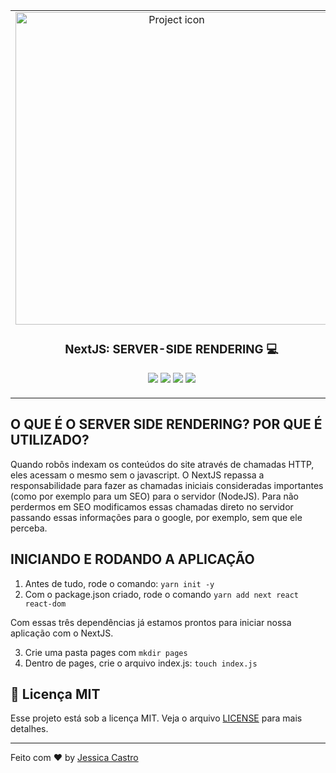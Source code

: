 <table align="center" style="border: 0 !important" border="0"><tr><td align="center" border="0" width="9999">
<img src="https://camo.githubusercontent.com/1f8dec51cb01842d7bb7a7cd50ade17c75c5e3bd/68747470733a2f2f6173736574732e7a6569742e636f2f696d6167652f75706c6f61642f76313533383336313039312f7265706f7369746f726965732f6e6578742d6a732f6e6578742d6a732e706e67" align="center" width="500" alt="Project icon">

### NextJS: SERVER-SIDE RENDERING :computer:
<p>
  <img src="https://img.shields.io/badge/made%20by-Jessica%20Castro-blue?style=plastic">
  <img src="https://img.shields.io/github/license/jessicacastro/nextjs-serverside?color=blue&style=plastic"> 
  <img src="https://img.shields.io/github/stars/jessicacastro/nextjs-serverside?color=blue&style=plastic"> 
  <img src="https://img.shields.io/github/forks/jessicacastro/nextjs-serverside?color=blue&style=plastic">
</p>
</td></tr></table>

## O QUE É O SERVER SIDE RENDERING? POR QUE É UTILIZADO?

Quando robôs indexam os conteúdos do site através de chamadas HTTP, eles acessam o mesmo sem o javascript. O NextJS repassa a responsabilidade para fazer as chamadas iniciais consideradas importantes (como por exemplo para um SEO) para o servidor (NodeJS). Para não perdermos em SEO modificamos essas chamadas direto no servidor passando essas informações para o google, por exemplo, sem que ele perceba.

## INICIANDO E RODANDO A APLICAÇÃO 

1. Antes de tudo, rode o comando: ``yarn init -y`` 
2. Com o package.json criado, rode o comando ``yarn add next react react-dom``

Com essas três dependências já estamos prontos para iniciar nossa aplicação com o NextJS.

3. Crie uma pasta pages com ``mkdir pages``
4. Dentro de pages, crie o arquivo index.js: ``touch index.js``


## :pencil:  Licença MIT
Esse projeto está sob a licença MIT. Veja o arquivo [LICENSE](https://github.com/jessicacastro/nextjs-serverside/blob/master/LICENSE.md) para mais detalhes.

<hr>

Feito com ♥ by <a href="https://github.com/jessicacastro">Jessica Castro</a>

  
